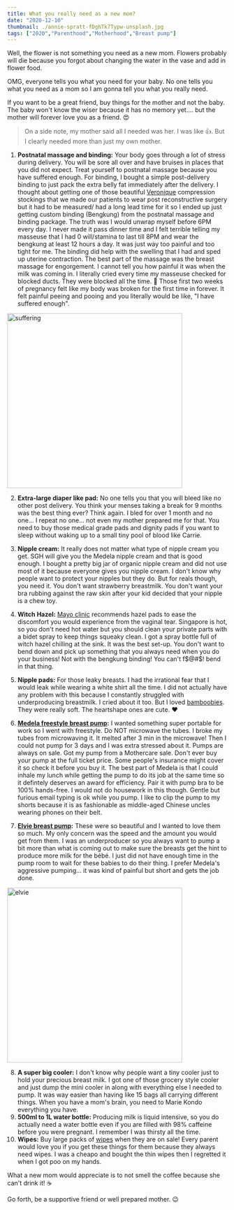 ```yaml
---
title: What you really need as a new mom?
date: "2020-12-10"
thumbnail: ./annie-spratt-fDghTk7Typw-unsplash.jpg
tags: ["2020","Parenthood","Motherhood","Breast pump"]
---
```


Well, the flower is not something you need as a new mom. Flowers probably will die because you forgot about changing the water in the vase and add in flower food. 

OMG, everyone tells you what you need for your baby. No one tells you what you need as a mom so I am gonna tell you what you really need. 

If you want to be a great friend, buy things for the mother and not the baby. The baby won't know the wiser because it has no memory yet.... but the mother will forever love you as a friend. 😍

> On a side note, my mother said all I needed was her. I was like 👍. But I clearly needed more than just my own mother. 


1. **Postnatal massage and binding:** Your body goes through a lot of stress during delivery. You will be sore all over and have bruises in places that you did not expect. Treat yourself to postnatal massage because you have suffered enough. For binding, I bought a simple post-delivery binding to just pack the extra belly fat immediately after the delivery. I thought about getting one of those beautiful [Veronique](https://www.designveronique.com/maternity) compression stockings that we made our patients to wear post reconstructive surgery but it had to be measured/ had a long lead time for it so I ended up just getting custom binding (Bengkung) from the postnatal massage and binding package. The truth was I would unwrap myself before 6PM every day. I never made it pass dinner time and I felt terrible telling my masseuse that I had 0 will/stamina to last till 8PM and wear the bengkung at least 12 hours a day. It was just way too painful and too tight for me. The binding did help with the swelling that I had and sped up uterine contraction. The best part of the massage was the breast massage for engorgement. I cannot tell you how painful it was when the milk was coming in. I literally cried every time my masseuse checked for blocked ducts. They were blocked all the time. 🤬 Those first two weeks of pregnancy felt like my body was broken for the first time in forever. It felt painful peeing and pooing and you literally would be like, "I have suffered enough".  
<img src="https://i.makeagif.com/media/4-18-2018/tzxiI66.jpg" alt="suffering" width="400" style="middle"/>  


2. **Extra-large diaper like pad:** No one tells you that you will bleed like no other post delivery. You think your menses taking a break for 9 months was the best thing ever? Think again. I bled for over 1 month and no one... I repeat no one... not even my mother prepared me for that. You need to buy those medical grade pads and dignity pads if you want to sleep without waking up to a small tiny pool of blood like Carrie.   

3. **Nipple cream:** It really does not matter what type of nipple cream you get. SGH will give you the Medela nipple cream and that is good enough. I bought a pretty big jar of organic nipple cream and did not use most of it because everyone gives you nipple cream. I don't know why people want to protect your nipples but they do. But for reals though, you need it. You don't want strawberry breastmilk. You don't want your bra rubbing against the raw skin after your kid decided that your nipple is a chew toy.   

4. **Witch Hazel:** [Mayo clinic](https://www.mayoclinic.org/healthy-lifestyle/labor-and-delivery/in-depth/postpartum-care/art-20047233#:~:text=To%20ease%20discomfort%20while%20you,as%20you're%20passing%20urine.) recommends hazel pads to ease the discomfort you would experience from the vaginal tear. Singapore is hot, so you don't need hot water but you should clean your private parts with a bidet spray to keep things squeaky clean. I got a spray bottle full of witch hazel chilling at the sink. It was the best set-up. You don't want to bend down and pick up something that you always need when you do your business! Not with the bengkung binding! You can't f$@#$! bend in that thing.  

5. **Nipple pads:** For those leaky breasts. I had the irrational fear that I would leak while wearing a white shirt all the time. I did not actually have any problem with this because I constantly struggled with underproducing breastmilk. I cried about it too. But I loved [bamboobies](https://bamboobies.com/collections/bamboobies-nursing-pads). They were really soft. The heartshape ones are cute. ♥️  

6. **[Medela freestyle breast pump](https://www.medela.com/breastfeeding/products/breast-pumps/freestyle):** I wanted something super portable for work so I went with freestyle. Do NOT microwave the tubes. I broke my tubes from microwaving it. It melted after 3 min in the microwave! Then I could not pump for 3 days and I was extra stressed about it. Pumps are always on sale. Got my pump from a Mothercare sale. Don't ever buy your pump at the full ticket price. Some people's insurance might cover it so check it before you buy it. The best part of Medela is that I could inhale my lunch while getting the pump to do its job at the same time so it defintely deserves an award for efficiency. Pair it with pump bra to be 100% hands-free. I would not do housework in this though. Gentle but furious email typing is ok while you pump. I like to clip the pump to my shorts because it is as fashionable as middle-aged Chinese uncles wearing phones on their belt.   

7. **[Elvie breast pump](https://www.elvie.com/en-us/shop/elvie-pump):** These were so beautiful and I wanted to love them so much. My only concern was the speed and the amount you would get from them. I was an underproducer so you always want to pump a bit more than what is coming out to make sure the breasts get the hint to produce more milk for the bébé. I just did not have enough time in the pump room to wait for these babies to do their thing. I prefer Medela's aggressive pumping... it was kind of painful but short and gets the job done. 
<img src="https://images-na.ssl-images-amazon.com/images/I/61boW3v-TyL._SL1331_.jpg" alt="elvie" width="400"/>


8. **A super big cooler:** I don't know why people want a tiny cooler just to hold your precious breast milk. I got one of those grocery style cooler and just dump the mini cooler in along with everything else I needed to pump. It was way easier than having like 15 bags all carrying different things. When you have a mom's brain, you need to Marie Kondo  everything you have. 
9. **500ml to 1L water bottle:** Producing milk is liquid intensive, so you do actually need a water bottle even if you are filled with 98% caffeine before you were pregnant. I remember I was thirsty all the time. 
10. **Wipes:** Buy large packs of [wipes](https://www.pupsikstudio.com/lec-99-9-pure-water-hand-mouth-wet-wipes-3x80-240pc-1.html) when they are on sale! Every parent would love you if you get these things for them because they always need wipes. I was a cheapo and bought the thin wipes then I regretted it when I got poo on my hands. 


What a new mom would appreciate is to not smell the coffee because she can't drink it! ☕️

Go forth, be a supportive friend or well prepared mother. 😉
